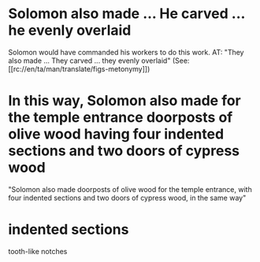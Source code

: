 # Solomon also made ... He carved ... he evenly overlaid

Solomon would have commanded his workers to do this work. AT: "They also made ... They carved ... they evenly overlaid" (See: [[rc://en/ta/man/translate/figs-metonymy]])

# In this way, Solomon also made for the temple entrance doorposts of olive wood having four indented sections and two doors of cypress wood

"Solomon also made doorposts of olive wood for the temple entrance, with four indented sections and two doors of cypress wood, in the same way"

# indented sections

tooth-like notches


